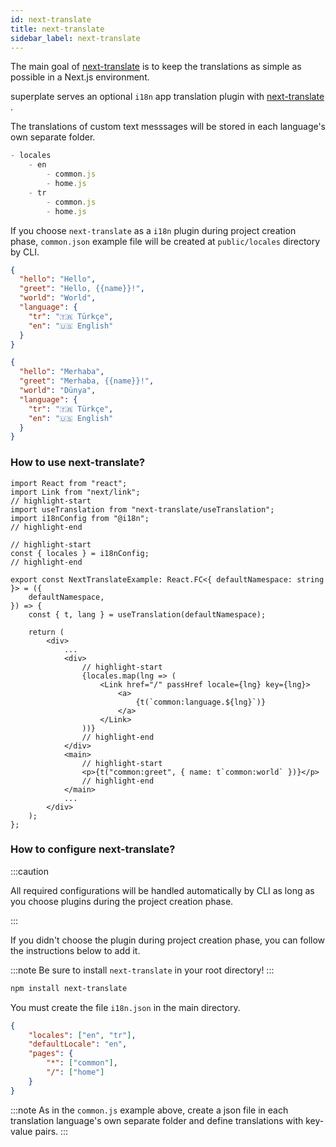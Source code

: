 ```yaml
---
id: next-translate 
title: next-translate 
sidebar_label: next-translate 
---
```


The main goal of [next-translate](https://github.com/vinissimus/next-translate) is to keep the translations as simple as possible in a Next.js environment.

superplate serves an optional `i18n` app translation plugin with [next-translate](https://github.com/vinissimus/next-translate) .

The translations of custom text messsages will be stored in each language's own separate folder.

```js
- locales
    - en
        - common.js
        - home.js
    - tr
        - common.js
        - home.js
```

If you choose `next-translate` as a `i18n` plugin during project creation phase, `common.json` example file will be created at `public/locales` directory by CLI.


```json title="locales/eng/common.json"
{
  "hello": "Hello",
  "greet": "Hello, {{name}}!",
  "world": "World",
  "language": {
    "tr": "🇹🇷 Türkçe",
    "en": "🇺🇸 English"
  }
}
```

```json title="locales/tr/common.json"
{
  "hello": "Merhaba",
  "greet": "Merhaba, {{name}}!",
  "world": "Dünya",
  "language": {
    "tr": "🇹🇷 Türkçe",
    "en": "🇺🇸 English"
  }
}
```

### How to use next-translate?

```tsx
import React from "react";
import Link from "next/link";
// highlight-start
import useTranslation from "next-translate/useTranslation";
import i18nConfig from "@i18n";
// highlight-end

// highlight-start
const { locales } = i18nConfig;
// highlight-end

export const NextTranslateExample: React.FC<{ defaultNamespace: string }> = ({
    defaultNamespace,
}) => {
    const { t, lang } = useTranslation(defaultNamespace);

    return (
        <div>
            ...
            <div>
                // highlight-start
                {locales.map(lng => (
                    <Link href="/" passHref locale={lng} key={lng}>
                        <a>
                            {t(`common:language.${lng}`)}
                        </a>
                    </Link>
                ))}
                // highlight-end
            </div>
            <main>
                // highlight-start
                <p>{t("common:greet", { name: t`common:world` })}</p>
                // highlight-end
            </main>
            ...
        </div>
    );
};
```

### How to configure next-translate?

:::caution

All required configurations will be handled automatically by CLI as long as you choose plugins during the project creation phase.

:::

If you didn't choose the plugin during project creation phase, you can follow the instructions below to add it.

:::note
Be sure to install `next-translate` in your root directory!
:::

```bash
npm install next-translate
```

You must create the file `i18n.json` in the main directory.

```json title="i18n.json"
{
    "locales": ["en", "tr"],
    "defaultLocale": "en",
    "pages": {
        "*": ["common"],
        "/": ["home"]
    }
}
```

:::note
As in the `common.js` example above, create a json file in each translation language's own separate folder and define translations with key-value pairs.
:::

